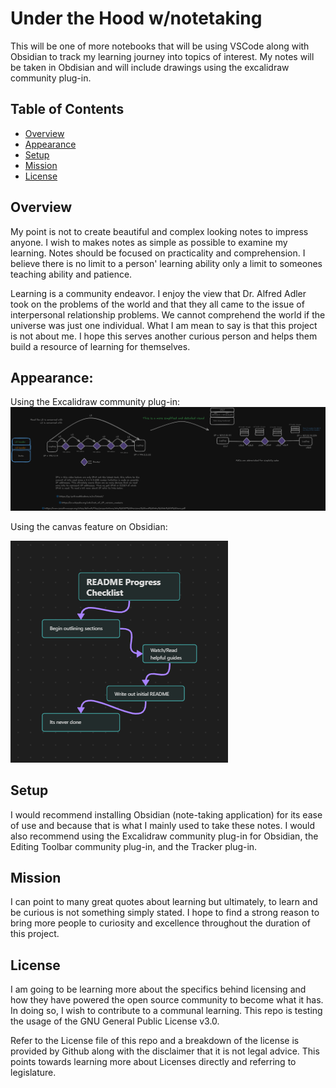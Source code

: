 # Under the Hood w/notetaking

This will be one of more notebooks that will be using VSCode along with Obsidian to track my learning journey into topics of interest.
My notes will be taken in Obdisian and will include drawings using the excalidraw community plug-in.

## Table of Contents
- [Overview](#overiew)
- [Appearance](#appearance)
- [Setup](#setup)
- [Mission](#mission)
- [License](#license)

## Overview 
My point is not to create beautiful and complex looking notes to impress anyone. I wish to makes notes as simple as possible to examine my learning. Notes should be focused on practicality and comprehension. I believe there is no limit to a person' learning ability only a limit to someones teaching ability and patience. 

Learning is a community endeavor. I enjoy the view that Dr. Alfred Adler took on the problems of the world and that they all came to the issue of interpersonal relationship problems. We cannot comprehend the world if the universe was just one individual. What I am mean to say is that this project is not about me. I hope this serves another curious person
and helps them build a resource of learning for themselves. 

## Appearance: 

Using the Excalidraw community plug-in: 
<img src="Forensics_notebook\Image_folder\L2 and L3.png"></img>

Using the canvas feature on Obsidian:

<img src="Forensics_notebook\Image_folder\README_canvas.png"></img>


## Setup
I would recommend installing Obsidian (note-taking application) for its ease of use and because that is what I mainly used to take these notes.
I would also recommend using the Excalidraw community plug-in for Obsidian, the Editing Toolbar community plug-in, and the Tracker plug-in. 

## Mission
I can point to many great quotes about learning but ultimately, to learn and be curious is not something simply stated. I hope to find a strong reason to bring more people to curiosity and excellence throughout the duration of this project.

## License 
I am going to be learning more about the specifics behind licensing and how they have powered the open source community to become what it has. In doing so, I wish to contribute to a communal learning. This repo is testing the usage of the GNU General Public License v3.0. 

Refer to the License file of this repo and a breakdown of the license is provided by Github along with the disclaimer that it is not legal advice. This points towards learning more about Licenses directly and referring to legislature. 